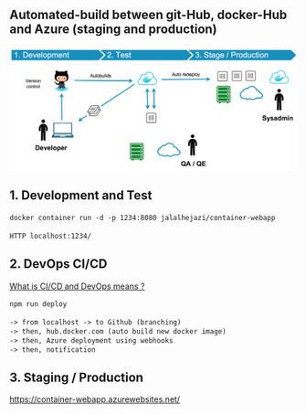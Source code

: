 ## Automated-build between git-Hub, docker-Hub and Azure (staging and production)

<img   src="https://raw.githubusercontent.com/Jalalhejazi/container-webapp/master/public/ci-cd-workflow.png" alt="ci cd"/></img>


## 1. Development and Test

```
docker container run -d -p 1234:8080 jalalhejazi/container-webapp

HTTP localhost:1234/
```


## 2. DevOps CI/CD 

[What is CI/CD and DevOps means ?](https://opensource.com/article/18/8/what-cicd)

```
npm run deploy

-> from localhost -> to Github (branching)
-> then, hub.docker.com (auto build new docker image) 
-> then, Azure deployment using webhooks
-> then, notification 

```

## 3. Staging / Production 

https://container-webapp.azurewebsites.net/
